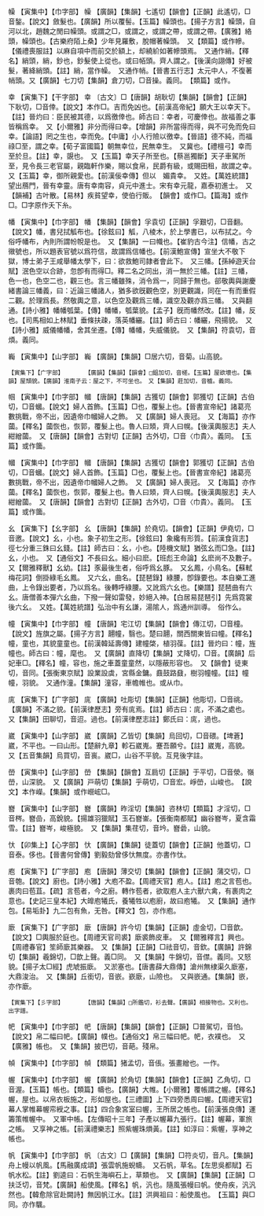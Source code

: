 <!-- { "loadSidebar": true } -->
幧	【寅集中】【巾字部】	幧	【廣韻】【集韻】七遙切【韻會】【正韻】此遙切，□音鍫。【說文】斂髮也。【廣韻】所以覆髻。【玉篇】幧頭也。【揚子方言】幧頭，自河以北，趙魏之閒曰幧頭。或謂之□，或謂之，或謂之帶，或謂之帶。【廣雅】絡頭，幧頭也。【古樂府陌上桑】少年見羅敷，脫帽著幧頭。　又【類篇】或作幓。【儀禮喪服註】以麻自項中而前交於額上，却繞紒如著幓頭焉。　又通作綃。【釋名】綃頭，綃，鈔也，鈔髮使上從也。或曰帞頭。齊人謂之。【後漢向詡傳】好被髮，著絳綃頭。【註】綃，當作幧。　又通作帩。【晉書五行志】太元中人，不復著帩頭。又【廣韻】七刀切【集韻】倉刀切，□音操。義同。　【類篇】或作。

幸	【寅集下】【干字部】	幸	〔古文〕□【唐韻】胡耿切【集韻】【韻會】【正韻】下耿切，□音倖。【說文】本作□。吉而免凶也。【前漢高帝紀】願大王以幸天下。【註】晉灼曰：臣民被其德，以爲徼倖也。師古曰：幸者，可慶倖也。故福善之事皆稱爲幸。　又【小爾雅】非分而得曰幸。【增韻】非所當得而得，與不可免而免曰幸。【論語】罔之生也，幸而免。【中庸】小人行險以徼幸。【晉語】德不純，而福祿□至，謂之幸。【荀子富國篇】朝無幸位，民無幸生。　又冀也。【禮檀弓】幸而至於旦。【註】幸，覬也。　又【玉篇】幸天子所至也。【蔡邕獨斷】天子車駕所至，見令長三老官屬，親臨軒作樂，賜以食帛，民爵有級，或賜田租，故謂之幸。　又【玉篇】幸，御所親愛也。【前漢佞幸傳】但以　媚貴幸。　又姓。【萬姓統譜】望出鴈門，晉有幸靈。唐有幸南容，貞元中進士。宋有幸元龍，嘉泰初進士。　又【韻補】古叶散。【易林】疾貧望幸，使伯行販。　【韻會】或作□。【篇海】或作□。□字原作夭下糸。

幡	【寅集中】【巾字部】	幡	【集韻】【韻會】孚袁切【正韻】孚艱切，□音翻。【說文】幡，書兒拭觚布也。【徐鉉曰】觚，八棱木，於上學書已，以布拭之。今俗呼幡布，內則所謂帉帨是也。　又【集韻】一曰幟也。【崔豹古今注】信幡，古之幑號也，所以題表官號以爲符信，故謂爲信幡也。【前漢鮑宣傳】宣坐大不敬下獄，博士弟子王咸舉幡太學下，曰：欲救鮑司隷者會此下。　又三幡。【孫綽遊天台賦】泯色空以合跡，忽卽有而得□。釋二名之同出，消一無於三幡。【註】三幡，色一也，色空二也，觀三也。言三幡雖殊，消令爲一，同歸于無也。郤敬輿與謝慶緒書論三幡義，曰：近論三幡諸人，猶多欲旣觀色空，別更觀識，同在一有而重假二觀。於理爲長。然敬輿之意，以色空及觀爲三幡，識空及觀亦爲三幡。　又與翻通。【詩小雅】幡幡瓠葉。【傳】幡幡，瓠葉貌。【孟子】旣而幡然改。【註】幡，反也。【司馬相如上林賦】垂條扶疎，落英幡纚。【註】師古曰：幡纚，飛揚貌。　又【詩小雅】威儀幡幡，舍其坐遷。【傳】幡幡，失威儀貌。　又【集韻】符袁切，音煩。義同。

巈	【寅集中】【山字部】	巈	【廣韻】【集韻】□居六切，音菊。山高貌。

	【寅集下】【广字部】		【廣韻】【集韻】【韻會】□鉏加切，音槎。【玉篇】屋欲壞也。【集韻】屋頹貌。【廣韻】淮南子云：屋之下，不可坐也。　又【集韻】莊加切，音樝。義同。

帼	【寅集中】【巾字部】	幗	【唐韻】【集韻】古獲切【韻會】郭獲切【正韻】古伯切，□音蟈。【說文】婦人首飾。【玉篇】□也，覆髮上也。【晉書宣帝紀】諸葛亮數挑戰，帝不出，因遺帝巾幗婦人之飾。　又【廣韻】婦人喪冠。　又【海篇】亦作蔮。【釋名】蔮恢也，恢郭，覆髮上也。魯人曰頍，齊人曰幌。【後漢輿服志】夫人紺繒蔮。　又【唐韻】【韻會】古對切【正韻】古外切，□音〈巾貴〉。義同。　【玉篇】或作簂。

幗	【寅集中】【巾字部】	幗	【唐韻】【集韻】古獲切【韻會】郭獲切【正韻】古伯切，□音蟈。【說文】婦人首飾。【玉篇】□也，覆髮上也。【晉書宣帝紀】諸葛亮數挑戰，帝不出，因遺帝巾幗婦人之飾。　又【廣韻】婦人喪冠。　又【海篇】亦作蔮。【釋名】蔮恢也，恢郭，覆髮上也。魯人曰頍，齊人曰幌。【後漢輿服志】夫人紺繒蔮。　又【唐韻】【韻會】古對切【正韻】古外切，□音〈巾貴〉。義同。　【玉篇】或作簂。

幺	【寅集下】【幺字部】	幺	【唐韻】【集韻】於堯切。【韻會】【正韻】伊堯切，□音邀。【說文】幺，小也。象子初生之形。【徐鉉曰】象纔有形質。【前漢食貨志】徑七分重三銖曰幺錢。【註】師古曰：幺，小也。【陸機文賦】猶弦幺而□急。【註】幺，小也。　又【通俗文】不長曰幺。細小曰麽。【班彪王命論】幺麽尚不及數子。　又【爾雅釋獸】幺幼。【註】豕最後生者，俗呼爲幺豚。　又幺鳳，小鳥名。【蘇軾梅花詞】倒掛綠毛幺鳳。　又六幺，曲名。【琵琶錄】綠腰，卽錄要也。本自樂工進曲，上令錄出要者，乃以爲名。後轉呼綠腰。又訛爲六幺也。【樂譜】琵琶曲有六幺。唐僧善本彈六幺曲，下撥一聲如雷發，妙絕入神。【白居易琵琶引】先爲霓裳後六幺。　又姓。【萬姓統譜】弘治中有幺謙，湯隂人，爲通州訓導。　俗作么。

幢	【寅集中】【巾字部】	幢	【唐韻】宅江切【集韻】【韻會】傳江切，□音橦。【說文】旌旗之屬。【揚子方言】翿幢，翳也。楚曰翿，關西關東皆曰幢。【釋名】幢，童也，其貌童童也。【前漢韓延壽傳】建幢棨，植羽葆。【註】晉灼曰：幢，旌幢也。師古曰：幢，麾也。　又【廣韻】直降切【集韻】丈降切，□音。【廣韻】后妃車□。【釋名】幢，容也，施之車蓋童童然，以隱蔽形容也。　又【韻會】徒東切，音同。【張衡東京賦】設業設虡，宮縣金鏞。鼖鼓路鼗，樹羽幢幢。【註】幢幢，羽貌。　又通作潼。【集韻】潼容，車幨帷也。或从巾。

庣	【寅集下】【广字部】	庣	【廣韻】吐彫切【集韻】【正韻】他彫切，□音祧。【廣韻】不滿之貌。【前漢律歷志】旁有庣焉。【註】師古曰：庣，不滿之處也。　又【集韻】田聊切，音迢。過也。【前漢律歷志註】鄭氏曰：庣，過也。

崴	【寅集中】【山字部】	崴	【廣韻】乙皆切【集韻】烏回切，□音碨。【埤蒼】崴，不平也。一曰山形。【楚辭九章】軫石崴嵬。蹇吾願兮。【註】崴嵬，高貌。　又【五音集韻】烏買切，音嵔。崴□，山谷不平貌。互見後字註。

嵤	【寅集中】【山字部】	嵤	【集韻】【韻會】互扃切【正韻】于平切，□音滎。嶺嵤，山深貌。　又【廣韻】戸萌切【集韻】乎萌切，□音宏。崢嵤，山峻也。　【說文】本作嶸。【集韻】或作巆峵□。

嶜	【寅集中】【山字部】	嶜	【廣韻】昨淫切【集韻】咨林切【類篇】才淫切，□音梣。嶜嵒，高銳貌。【揚雄羽獵賦】玉石嶜崟。【張衡南都賦】幽谷嶜岑，夏含霜雪。【註】嶜岑，峻極貌。　又【集韻】集荏切，音坅。嶜碞，山貌。

忕	【卯集上】【心字部】	忕	【廣韻】【集韻】徒蓋切【韻會】【正韻】他蓋切，□音泰。侈也。【晉書何曾傳】劉毅劾曾侈忕無度。亦書作忲。

庖	【寅集下】【广字部】	庖	【唐韻】薄交切【集韻】【韻會】【正韻】蒲交切，□音匏。【說文】廚也。【詩小雅】大庖不盈。【周禮天官】庖人。【註】庖之言苞也。裹肉曰苞苴。【疏】言苞者，今之廚。轉作苞者，欲取庖人主六獸六禽，有裹肉之意也。【史記三皇本紀】大皥庖犧氏，養犧牲以庖廚，故曰庖犧。　又【集韻】通作包。【易垢卦】九二包有魚，无咎。【釋文】包，亦作庖。

廞	【寅集下】【广字部】	廞	【唐韻】許今切【集韻】【正韻】虛金切，□音歆。【說文】□輿服於庭也。【周禮天官司裘】廞裘飾皮車。　又【爾雅釋言】興也。【周禮春官】笙師廞其樂器。　又【集韻】【正韻】□祛音切，音欽。【廣韻】許錦切【集韻】羲錦切，□歆上聲。義□同。　又【集韻】牛錦切，音僸。義同。又怒貌。【揚子太□經】虎虓振廞。　又淤塞也。【唐書薛大鼎傳】滄州無棣渠久廞塞，大鼎浚治。　又【集韻】丘銜切，音嵌。嶔廞，山險也。　又與嵌通。【集韻】嵌，亦作廞。

	【寅集下】【彡字部】		【唐韻】【集韻】□所鑑切，衫去聲。【廣韻】相接物也。又利也。出字譜。

帊	【寅集中】【巾字部】	帊	【唐韻】【集韻】【韻會】【正韻】□普駕切，音怕。【說文】帛二幅曰帊。【廣韻】幞也。【通俗文】帛三幅曰帊。帊，衣襆也。　又【廣雅】帳也。　又【集韻】披巴切，音葩。殘帛。

幀	【寅集中】【巾字部】	幀	【類篇】猪孟切，音倀。張畫繒也。一作。

幄	【寅集中】【巾字部】	幄	【廣韻】於角切【集韻】【韻會】【正韻】乙角切，□音渥。【玉篇】帳也。【類篇】幬也。【廣韻】大帷。【小爾雅】覆帳謂之幄。【釋名】幄，屋也。以帛衣板施之，形如屋也。【三禮圖】上下四旁悉周曰幄。【周禮天官】幕人掌帷幕幄帟綬之事。【註】四合象宮室曰幄，王所居之帳也。【前漢張良傳】運籌策帷幄中。　又軍中帳。【左傳昭十三年】子產以幄幕九張行。【註】幄幕，軍旅之帳。　又享神之帳。【前漢禮樂志】照紫幄珠熉黃。【註】如淳曰：紫幄，享神之帳也。

帆	【寅集中】【巾字部】	帆	〔古文〕□【廣韻】【集韻】□符炎切，音凡。【集韻】舟上幔以帆風。【馬融廣成頌】張雲帆施蜺幬。　又石帆，草名。【左思吳都賦】石帆水松。【註】劉逵曰：石帆生海嶼石上，草類也。　又【廣韻】【集韻】【正韻】□扶泛切，音梵。【廣韻】船使風。【釋名】帆，汎也。隨風張幔曰帆。使舟疾，汎汎然也。【韓愈除官赴闕詩】無因帆江水。【註】洪興祖曰：船使風也。　【玉篇】與□同。亦作颿。

